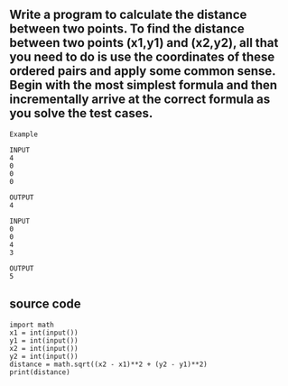 ## Write a program to calculate the distance between two points. To find the distance between two points (x1,y1) and (x2,y2), all that you need to do is use the coordinates of these ordered pairs and apply some common sense. Begin with the most simplest formula and then incrementally arrive at the correct formula as you solve the test cases.

```
Example 

INPUT 
4
0
0
0

OUTPUT
4

```


```
INPUT 
0
0
4
3

OUTPUT
5

```

## source code
```
import math
x1 = int(input())  
y1 = int(input())  
x2 = int(input())
y2 = int(input())
distance = math.sqrt((x2 - x1)**2 + (y2 - y1)**2)
print(distance)
```
